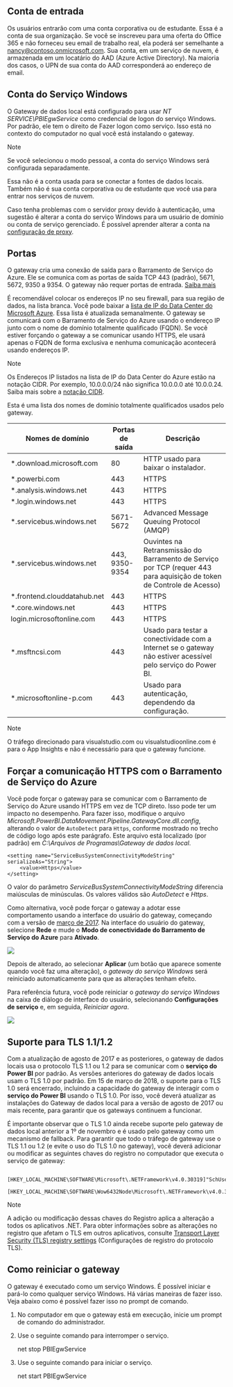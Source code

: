 ## <a name="sign-in-account"></a>Conta de entrada
Os usuários entrarão com uma conta corporativa ou de estudante. Essa é a conta de sua organização. Se você se inscreveu para uma oferta do Office 365 e não forneceu seu email de trabalho real, ela poderá ser semelhante a nancy@contoso.onmicrosoft.com. Sua conta, em um serviço de nuvem, é armazenada em um locatário do AAD (Azure Active Directory). Na maioria dos casos, o UPN de sua conta do AAD corresponderá ao endereço de email.

## <a name="windows-service-account"></a>Conta do Serviço Windows
O Gateway de dados local está configurado para usar *NT SERVICE\PBIEgwService* como credencial de logon do serviço Windows. Por padrão, ele tem o direito de Fazer logon como serviço. Isso está no contexto do computador no qual você está instalando o gateway.

> [!NOTE]
> Se você selecionou o modo pessoal, a conta do serviço Windows será configurada separadamente.
> 
> 

Essa não é a conta usada para se conectar a fontes de dados locais.  Também não é sua conta corporativa ou de estudante que você usa para entrar nos serviços de nuvem.

Caso tenha problemas com o servidor proxy devido à autenticação, uma sugestão é alterar a conta do serviço Windows para um usuário de domínio ou conta de serviço gerenciado. É possível aprender alterar a conta na [configuração de proxy](../service-gateway-proxy.md#changing-the-gateway-service-account-to-a-domain-user).

## <a name="ports"></a>Portas
O gateway cria uma conexão de saída para o Barramento de Serviço do Azure. Ele se comunica com as portas de saída TCP 443 (padrão), 5671, 5672, 9350 a 9354.  O gateway não requer portas de entrada. [Saiba mais](https://azure.microsoft.com/documentation/articles/service-bus-fundamentals-hybrid-solutions/)

É recomendável colocar os endereços IP no seu firewall, para sua região de dados, na lista branca. Você pode baixar a [lista de IP do Data Center do Microsoft Azure](https://www.microsoft.com/download/details.aspx?id=41653). Essa lista é atualizada semanalmente. O gateway se comunicará com o Barramento de Serviço do Azure usando o endereço IP junto com o nome de domínio totalmente qualificado (FQDN). Se você estiver forçando o gateway a se comunicar usando HTTPS, ele usará apenas o FQDN de forma exclusiva e nenhuma comunicação acontecerá usando endereços IP.

> [!NOTE]
> Os Endereços IP listados na lista de IP do Data Center do Azure estão na notação CIDR. Por exemplo, 10.0.0.0/24 não significa 10.0.0.0 até 10.0.0.24. Saiba mais sobre a [notação CIDR](http://whatismyipaddress.com/cidr).
> 
> 

Esta é uma lista dos nomes de domínio totalmente qualificados usados pelo gateway.

| Nomes de domínio | Portas de saída | Descrição |
| --- | --- | --- |
| *.download.microsoft.com |80 |HTTP usado para baixar o instalador. |
| *.powerbi.com |443 |HTTPS |
| *.analysis.windows.net |443 |HTTPS |
| *.login.windows.net |443 |HTTPS |
| *.servicebus.windows.net |5671-5672 |Advanced Message Queuing Protocol (AMQP) |
| *.servicebus.windows.net |443, 9350-9354 |Ouvintes na Retransmissão do Barramento de Serviço por TCP (requer 443 para aquisição de token de Controle de Acesso) |
| *.frontend.clouddatahub.net |443 |HTTPS |
| *.core.windows.net |443 |HTTPS |
| login.microsoftonline.com |443 |HTTPS |
| *.msftncsi.com |443 |Usado para testar a conectividade com a Internet se o gateway não estiver acessível pelo serviço do Power BI. |
| *.microsoftonline-p.com |443 |Usado para autenticação, dependendo da configuração. |

> [!NOTE]
> O tráfego direcionado para visualstudio.com ou visualstudioonline.com é para o App Insights e não é necessário para que o gateway funcione.
> 
> 

## <a name="forcing-https-communication-with-azure-service-bus"></a>Forçar a comunicação HTTPS com o Barramento de Serviço do Azure
Você pode forçar o gateway para se comunicar com o Barramento de Serviço do Azure usando HTTPS em vez de TCP direto. Isso pode ter um impacto no desempenho. Para fazer isso, modifique o arquivo *Microsoft.PowerBI.DataMovement.Pipeline.GatewayCore.dll.config*, alterando o valor de `AutoDetect` para `Https`, conforme mostrado no trecho de código logo após este parágrafo. Este arquivo está localizado (por padrão) em *C:\Arquivos de Programas\Gateway de dados local*.

```
<setting name="ServiceBusSystemConnectivityModeString" serializeAs="String">
    <value>Https</value>
</setting>
```

O valor do parâmetro *ServiceBusSystemConnectivityModeString* diferencia maiúsculas de minúsculas. Os valores válidos são *AutoDetect* e *Https*.

Como alternativa, você pode forçar o gateway a adotar esse comportamento usando a interface do usuário do gateway, começando com a versão de [março de 2017](https://powerbi.microsoft.com/blog/power-bi-gateways-march-update/). Na interface do usuário do gateway, selecione **Rede** e mude o **Modo de conectividade do Barramento de Serviço do Azure** para **Ativado**.

![](./media/gateway-onprem-accounts-ports-more/gw-onprem_01.png)

Depois de alterado, ao selecionar **Aplicar** (um botão que aparece somente quando você faz uma alteração), o *gateway do serviço Windows* será reiniciado automaticamente para que as alterações tenham efeito.

Para referência futura, você pode reiniciar o *gateway do serviço Windows* na caixa de diálogo de interface do usuário, selecionando **Configurações de serviço** e, em seguida, *Reiniciar agora*.

![](./media/gateway-onprem-accounts-ports-more/gw-onprem_02.png)

## <a name="support-for-tls-1112"></a>Suporte para TLS 1.1/1.2
Com a atualização de agosto de 2017 e as posteriores, o gateway de dados locais usa o protocolo TLS 1.1 ou 1.2 para se comunicar com o **serviço do Power BI** por padrão. As versões anteriores do gateway de dados locais usam o TLS 1.0 por padrão. Em 15 de março de 2018, o suporte para o TLS 1.0 será encerrado, incluindo a capacidade do gateway de interagir com o **serviço do Power BI** usando o TLS 1.0. Por isso, você deverá atualizar as instalações do Gateway de dados local para a versão de agosto de 2017 ou mais recente, para garantir que os gateways continuem a funcionar.

É importante observar que o TLS 1.0 ainda recebe suporte pelo gateway de dados local anterior a 1º de novembro e é usado pelo gateway como um mecanismo de fallback. Para garantir que todo o tráfego de gateway use o TLS 1.1 ou 1.2 (e evite o uso do TLS 1.0 no gateway), você deverá adicionar ou modificar as seguintes chaves do registro no computador que executa o serviço de gateway:

        [HKEY_LOCAL_MACHINE\SOFTWARE\Microsoft\.NETFramework\v4.0.30319]"SchUseStrongCrypto"=dword:00000001
        [HKEY_LOCAL_MACHINE\SOFTWARE\Wow6432Node\Microsoft\.NETFramework\v4.0.30319]"SchUseStrongCrypto"=dword:00000001

> [!NOTE]
> A adição ou modificação dessas chaves do Registro aplica a alteração a todos os aplicativos .NET. Para obter informações sobre as alterações no registro que afetam o TLS em outros aplicativos, consulte [Transport Layer Security (TLS) registry settings](https://docs.microsoft.com/windows-server/security/tls/tls-registry-settings) (Configurações de registro do protocolo TLS).
> 
> 

## <a name="how-to-restart-the-gateway"></a>Como reiniciar o gateway
O gateway é executado como um serviço Windows. É possível iniciar e pará-lo como qualquer serviço Windows. Há várias maneiras de fazer isso. Veja abaixo como é possível fazer isso no prompt de comando.

1. No computador em que o gateway está em execução, inicie um prompt de comando do administrador.
2. Use o seguinte comando para interromper o serviço.
   
   net stop PBIEgwService
3. Use o seguinte comando para iniciar o serviço.
   
   net start PBIEgwService

